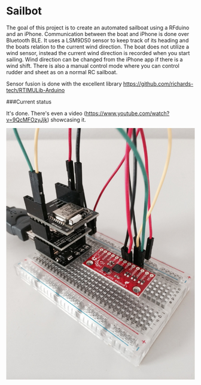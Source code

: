 Sailbot
=======

The goal of this project is to create an automated sailboat using a RFduino and an iPhone. Communication between
the boat and iPhone is done over Bluetooth BLE. It uses a LSM9DS0 sensor to keep track of its heading and the boats
relation to the current wind direction. The boat does not utilize a wind sensor, instead the current wind direction is
recorded when you start sailing. Wind direction can be changed from the iPhone app if there is a wind shift. There is
also a manual control mode where you can control rudder and sheet as on a normal RC sailboat.

Sensor fusion is done with the excellent library https://github.com/richards-tech/RTIMULib-Arduino

###Current status

It's done. There's even a video (https://www.youtube.com/watch?v=9QcMFOzyJjk) showcasing it.

![Breadboard](https://raw.githubusercontent.com/jensutbult/Sailbot/master/Images/breadboard-rfduino-sensor.jpg)

